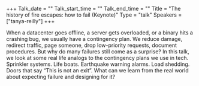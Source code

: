 +++
Talk_date = ""
Talk_start_time = ""
Talk_end_time = ""
Title = "The history of fire escapes: how to fail (Keynote)"
Type = "talk"
Speakers = ["tanya-reilly"]
+++

When a datacenter goes offline, a server gets overloaded, or a binary hits a
crashing bug, we usually have a contingency plan. We reduce damage, redirect
traffic, page someone, drop low-priority requests, document procedures. But why
do many failures still come as a surprise? In this talk, we look at some real
life analogs to the contingency plans we use in tech. Sprinkler systems. Life
boats. Earthquake warning alarms. Load shedding. Doors that say “This is not an
exit”. What can we learn from the real world about expecting failure and
designing for it?
